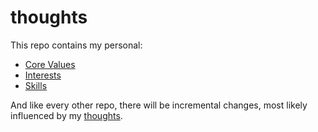 # thoughts

This repo contains my personal:
* [Core Values](https://github.com/timroesner/thoughts/blob/master/core-values.md)
* [Interests](https://github.com/timroesner/thoughts/blob/master/interests.md)
* [Skills](https://github.com/timroesner/thoughts/blob/master/skills.md)

And like every other repo, there will be incremental changes, most likely influenced by my [thoughts](https://timroesner.com/thoughts).
